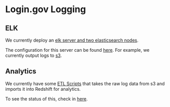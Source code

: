 # Login.gov Logging

## ELK

We currently deploy an [elk server and two elasticsearch
nodes](https://github.com/18F/identity-devops/blob/d27063db9d5c512e88d70f1e61a8ac47bc713f30/app/elk.tf).

The configuration for this server can be found
[here](https://github.com/18F/identity-devops/tree/d27063db9d5c512e88d70f1e61a8ac47bc713f30/kitchen/cookbooks/identity-elk/templates/default).
For example, we currently output logs to
[s3](https://github.com/18F/identity-devops/blob/d27063db9d5c512e88d70f1e61a8ac47bc713f30/kitchen/cookbooks/identity-elk/templates/default/30-s3output.conf.erb).

## Analytics

We currently have some [ETL Scripts](https://github.com/18F/identity-redshift)
that takes the raw log data from s3 and imports it into Redshift for analytics.

To see the status of this, check in
[here](https://github.com/18F/identity-private/issues/1601).
